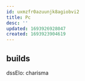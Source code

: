 ```yaml
---
id: uxmzfr0azuunjk8agiobvi2
title: Pc
desc: ''
updated: 1693926928047
created: 1693923904619
---
```


## builds
dssElo: charisma